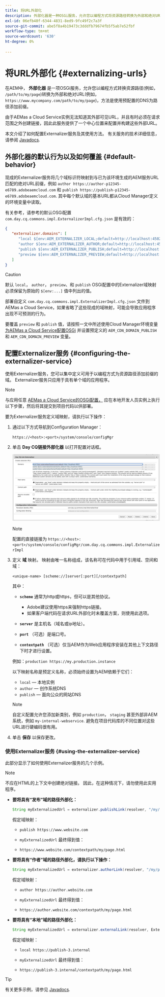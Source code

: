 ```yaml
---
title: 将URL外部化
description: 外部化器是一种OSGi服务，允许您以编程方式将资源路径转换为外部和绝对URL。
exl-id: 06efb40f-6344-4831-8ed9-9fc49f2c7a3f
source-git-commit: abe5f8a4b19473c3dddfb79674fb5f5ab7e52fbf
workflow-type: tm+mt
source-wordcount: '630'
ht-degree: 0%

---
```


# 将URL外部化 {#externalizing-urls}

在AEM中， **外部化器** 是一项OSGi服务，允许您以编程方式转换资源路径(例如， `/path/to/my/page`)转换为外部和绝对URL(例如， `https://www.mycompany.com/path/to/my/page`)，方法是使用预配置的DNS为路径添加前缀。

由于AEMas a Cloud Service实例无法知道其外部可见URL，并且有时必须在请求范围之外创建链接，因此此服务提供了一个中心位置来配置并构建这些外部URL。

本文介绍了如何配置Externalizer服务及其使用方法。 有关服务的技术详细信息，请参阅 [Javadocs](https://www.adobe.io/experience-manager/reference-materials/cloud-service/javadoc/com/day/cq/commons/Externalizer.html).

## 外部化器的默认行为以及如何覆盖 {#default-behavior}

现成的Externalizer服务将几个域标识符映射到与已为该环境生成的AEM服务URL匹配的绝对URL前缀，例如 `author https://author-p12345-e6789.adobeaemcloud.com` 和 `publish https://publish-p12345-e6789.adobeaemcloud.com`. 其中每个默认域的基本URL都从Cloud Manager定义的环境变量中读取。

有关参考，请参考的默认OSGi配置 `com.day.cq.commons.impl.ExternalizerImpl.cfg.json` 是有效的：

```json
{
   "externalizer.domains": [
      "local $[env:AEM_EXTERNALIZER_LOCAL;default=http://localhost:4502]",
      "author $[env:AEM_EXTERNALIZER_AUTHOR;default=http://localhost:4502]",
      "publish $[env:AEM_EXTERNALIZER_PUBLISH;default=http://localhost:4503]",
      "preview $[env:AEM_EXTERNALIZER_PREVIEW;default=http://localhost:4503]"
   ]
}
```

>[!CAUTION]
>
>默认 `local`， `author`， `preview`、和 `publish` OSGi配置中的Externalizer域映射必须保留为原始的 `$[env:...]` 值中列出的值。
>
>部署自定义 `com.day.cq.commons.impl.ExternalizerImpl.cfg.json` 文件到AEMas a Cloud Service，如果省略了这些现成的域映射，可能会导致应用程序出现不可预测的行为。

要覆盖 `preview` 和 `publish` 值，请按照一文中所述使用Cloud Manager环境变量 [为AEMas a Cloud Service配置OSGi](/help/implementing/deploying/configuring-osgi.md#cloud-manager-api-format-for-setting-properties) 并设置预定义的 `AEM_CDN_DOMAIN_PUBLISH` 和 `AEM_CDN_DOMAIN_PREVIEW` 变量。

## 配置Externalizer服务 {#configuring-the-externalizer-service}

使用Externalizer服务，您可以集中定义可用于以编程方式为资源路径添加前缀的域。 Externalizer服务只应用于具有单个域的应用程序。

>[!NOTE]
>
>与应用任意 [AEMas a Cloud Service的OSGi配置，](/help/implementing/deploying/overview.md#osgi-configuration) 应在本地开发人员实例上执行以下步骤，然后将其提交到项目代码以供部署。

要为Externalizer服务定义域映射，请执行以下操作：

1. 通过以下方式导航到Configuration Manager：

   `https://<host>:<port>/system/console/configMgr`

1. 单击 **Day CQ链接外部化器** 以打开配置对话框。

   ![外部化器OSGi配置](./assets/externalizer-osgi.png)

   >[!NOTE]
   >
   >配置的直接链接为 `https://<host>:<port>/system/console/configMgr/com.day.cq.commons.impl.ExternalizerImpl`

1. 定义 **域** 映射。 映射由唯一名称组成，该名称可在代码中用于引用域、空间和域：

   `<unique-name> [scheme://]server[:port][/contextpath]`

   其中：

   * **`scheme`** 通常为http或https，但可以是其他协议。

      * Adobe建议使用https来强制https链接。
      * 如果客户端代码在请求URL外部化时未覆盖方案，则使用此选项。

   * **`server`** 是主机名（域名或ip地址）。
   * **`port`** （可选）是端口号。
   * **`contextpath`** （可选）仅当AEM作为Web应用程序安装在其他上下文路径下时才进行设置。

   例如：`production https://my.production.instance`

   以下映射名称是预定义名称，必须始终设置为AEM依赖于它们：

   * `local`  — 本地实例
   * `author`  — 创作系统DNS
   * `publish`  — 面向公众的网站DNS

   >[!NOTE]
   >
   >自定义配置允许您添加新类别，例如 `production`， `staging` 甚至外部非AEM系统，例如 `my-internal-webservice`. 避免在项目代码库的不同位置对这些URL进行硬编码很有用。

1. 单击 **保存** 以保存更改。

### 使用Externalizer服务 {#using-the-externalizer-service}

此部分显示了如何使用Externalizer服务的几个示例。

>[!NOTE]
>
>不应在HTML的上下文中创建绝对链接。 因此，在这种情况下，请勿使用此实用程序。

* **要将具有“发布”域的路径外部化：**

  ```java
  String myExternalizedUrl = externalizer.publishLink(resolver, "/my/page") + ".html";
  ```

  假定域映射：

   * `publish https://www.website.com`

   * `myExternalizedUrl` 最终得到值：

   * `https://www.website.com/contextpath/my/page.html`

* **要将具有“作者”域的路径外部化，请执行以下操作：**

  ```java
  String myExternalizedUrl = externalizer.authorLink(resolver, "/my/page") + ".html";
  ```

  假定域映射：

   * `author https://author.website.com`

   * `myExternalizedUrl` 最终得到值：

   * `https://author.website.com/contextpath/my/page.html`

* **要将具有“本地”域的路径外部化：**

  ```java
  String myExternalizedUrl = externalizer.externalLink(resolver, Externalizer.LOCAL, "/my/page") + ".html";
  ```

  假定域映射：

   * `local https://publish-3.internal`

   * `myExternalizedUrl` 最终得到值：

   * `https://publish-3.internal/contextpath/my/page.html`

>[!TIP]
>
>有关更多示例，请参见 [Javadocs](https://www.adobe.io/experience-manager/reference-materials/cloud-service/javadoc/com/day/cq/commons/Externalizer.html).
